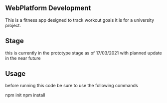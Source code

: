 ## WebPlatform Development

This is a fitness app designed to track workout goals it is for a university project. 

## Stage

this is currently in the prototype stage as of 17/03/2021
with planned update in the near future

## Usage
before running this code be sure to use the following commands

npm init
npm install
